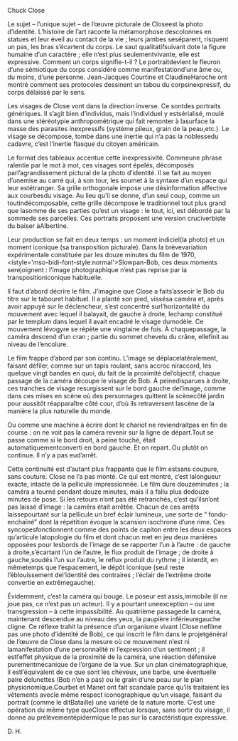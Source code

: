 
Chuck Close

Le sujet – l’unique sujet – de l’œuvre picturale de Closeest la photo d’identité\. L’histoire de l’art raconte la métamorphose descolonnes en statues et leur éveil au contact de la vie ; leurs jambes seséparent, risquent un pas, les bras s’écartent du corps\. Le saut qualitatifsuivant dote la figure humaine d’un caractère ; elle n’est plus seulementvivante, elle est expressive\. Comment un corps signifie\-t\-il ? Le portraitdevient le fleuron d’une sémiotique du corps considéré comme manifestationd’une âme ou, du moins, d’une personne\. Jean\-Jacques Courtine et ClaudineHaroche ont montré comment ses protocoles dessinent un tabou du corpsinexpressif, du corps délaissé par le sens\.

Les visages de Close vont dans la direction inverse\. Ce sontdes portraits génériques\. Il s’agit bien d’individus, mais l’individuel y estsérialisé, moulé dans une stéréotypie anthropométrique qui fait remonter à lasurface la masse des parasites inexpressifs \(système pileux, grain de la peau,etc\.\)\. Le visage se décompose, tombe dans une inertie qui n’a pas la noblessedu cadavre, c’est l’inertie flasque du citoyen américain\.

Le format des tableaux accentue cette inexpressivité\. Commeune phrase ralentie par le mot à mot, ces visages sont épelés, décomposés parl’agrandissement pictural de la photo d’identité\. Il se fait au moyen d’unemise au carré qui, à son tour, les soumet à la syntaxe d’un espace qui leur estétranger\. Sa grille orthogonale impose une désinformation affective aux courbesdu visage\. Au lieu qu’il se donne, d’un seul coup, comme un toutindécomposable, cette grille décompose le traditionnel tout plus grand que lasomme de ses parties qu’est un visage : le tout, ici, est débordé par la sommede ses parcelles\. Ces portraits proposent une version cruciverbiste du baiser àAlbertine\.

Leur production se fait en deux temps : un moment indiciel\(la photo\) et un moment iconique \(sa transposition picturale\)\. Dans la brèvevariation expérimentale constituée par les douze minutes du film de 1970, <istyle='mso\-bidi\-font\-style:normal'>Slowpan\-Bob, ces deux moments serejoignent : l’image photographique n’est pas reprise par la transpositioniconique habituelle\.

Il faut d’abord décrire le film\. J’imagine que Close a faits’asseoir le Bob du titre sur le tabouret habituel\. Il a planté son pied, vissésa caméra et, après avoir appuyé sur le déclencheur, s’est concentré surl’horizontalité du mouvement avec lequel il balayait, de gauche à droite, lechamp constitué par le templum dans lequel il avait encadré le visage dumodèle\. Ce mouvement lévogyre se répète une vingtaine de fois\. À chaquepassage, la caméra descend d’un cran ; partie du sommet chevelu du crâne, ellefinit au niveau de l’encolure\.

Le film frappe d’abord par son continu\. L’image se déplacelatéralement, faisant défiler, comme sur un tapis roulant, sans accroc niraccord, les quelque vingt bandes en quoi, du fait de la proximité del’objectif, chaque passage de la caméra découpe le visage de Bob\. À peinedisparues à droite, ces tranches de visage resurgissent sur le bord gauche del’image, comme dans ces mises en scène où des personnages quittent la scènecôté jardin pour aussitôt réapparaître côté cour, d’où ils retraversent lascène de la manière la plus naturelle du monde\. 

Ou comme une machine à écrire dont le chariot ne reviendraitpas en fin de course : on ne voit pas la caméra revenir sur la ligne de départ\.Tout se passe comme si le bord droit, à peine touché, était automatiquementconverti en bord gauche\. Et on repart\. Ou plutôt on continue\. Il n’y a pas eud’arrêt\.

Cette continuité est d’autant plus frappante que le film estsans coupure, sans couture\. Close ne l’a pas monté\. Ce qui est montré, c’est lalongueur exacte, intacte de la pellicule impressionnée\. Le film dure douzeminutes ; la caméra a tourné pendant douze minutes, mais il a fallu plus dedouze minutes de pose\. Si les retours n’ont pas été retranchés, c’est qu’ilsn’ont pas laissé d’image : la caméra était arrêtée\. Chacun de ces arrêts laissepourtant sur la pellicule un bref éclair lumineux, une sorte de “ fondu\-enchaîné” dont la répétition évoque la scansion isochrone d’une rime\. Ces syncopesfonctionnent comme des points de capiton entre les deux espaces qu’articule latopologie du film et dont chacun met en jeu deux manières opposées pour lesbords de l’image de se rapporter l’un à l’autre : de gauche à droite,s’écartant l’un de l’autre, le flux produit de l’image ; de droite à gauche,soudés l’un sur l’autre, le reflux produit du rythme ; il interdit, en mêmetemps que l’espacement, le dépôt iconique \(seul reste l’éblouissement del’identité des contraires ; l’éclair de l’extrême droite convertie en extrêmegauche\)\.

Évidemment, c’est la caméra qui bouge\. Le poseur est assis,immobile \(il ne joue pas, ce n’est pas un acteur\)\. Il y a pourtant uneexception – ou une transgression – à cette impassibilité\. Au quatrième passagede la caméra, maintenant descendue au niveau des yeux, la paupière inférieuregauche cligne\. Ce réflexe trahit la présence d’un organisme vivant \(Close nefilme pas une photo d’identité de Bob\), ce qui inscrit le film dans le projetgénéral de l’œuvre de Close dans la mesure où ce mouvement n’est ni lamanifestation d’une personnalité ni l’expression d’un sentiment ; il estl’effet physique de la proximité de la caméra, une réaction défensive purementmécanique de l’organe de la vue\. Sur un plan cinématographique, il estl’équivalent de ce que sont les cheveux, une barbe, une éventuelle paire delunettes \(Bob n’en a pas\) ou le grain d’une peau sur le plan physionomique\.Courbet et Manet ont fait scandale parce qu’ils traitaient les vêtements avecle même respect iconographique qu’un visage, faisant du portrait \(comme le ditBataille\) une variété de la nature morte\. C’est une opération du même type queClose effectue lorsque, sans sortir du visage, il donne au prélèvementépidermique le pas sur la caractéristique expressive\.

D\. H\.
